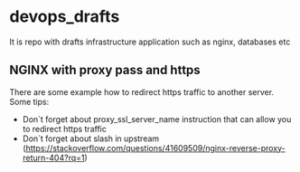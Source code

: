 # devops_drafts
It is repo with drafts infrastructure application such as nginx, databases etc

## NGINX with proxy pass and https
There are some example how to redirect https traffic to another server.     
Some tips:
* Don`t forget about proxy_ssl_server_name instruction that can allow you to redirect https traffic
* Don`t forget about slash in upstream (https://stackoverflow.com/questions/41609509/nginx-reverse-proxy-return-404?rq=1)